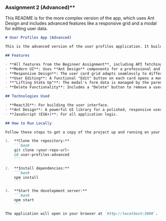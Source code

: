 ### Assignment 2 (Advanced)**

This README is for the more complex version of the app, which uses Ant Design and includes advanced features like a responsive grid and a modal for editing user data.

```markdown
# User Profiles App (Advanced)

This is the advanced version of the user profiles application. It builds upon the first assignment by introducing a more robust UI library (Ant Design), a responsive layout, and a functional modal for editing user information.

## Features

- **All features from the Beginner Assignment**, including API fetching, dynamic avatars, and a loading state.
- **Modern UI**: Uses **Ant Design** components for a professional and polished look.
- **Responsive Design**: The user card grid adapts seamlessly to different screen sizes (mobile, tablet, desktop) using Ant Design's `<Row>` and `<Col>` components.
- **User Editing**: A functional "Edit" button on each card opens a modal.
- **"Lifting State Up"**: The modal's form data is managed by the parent `App` component, demonstrating how to update state across multiple components.
- **Delete Functionality**: Includes a "Delete" button to remove a user from the list.

## Technologies Used

- **ReactJS**: For building the user interface.
- **Ant Design**: A powerful UI library for a polished, responsive user interface.
- **JavaScript (ES6+)**: For all application logic.

## How to Run Locally

Follow these steps to get a copy of the project up and running on your local machine.

1.  **Clone the repository:**
    ```bash
    git clone <your-repo-url>
    cd user-profiles-advanced
    ```

2.  **Install dependencies:**
    ```bash
    npm install
    ```

3.  **Start the development server:**
    ```bash
    npm start
    ```

The application will open in your browser at `http://localhost:3000`.

